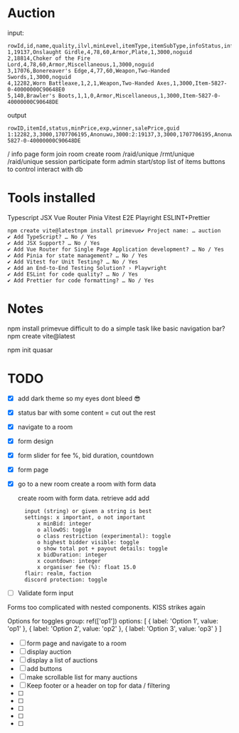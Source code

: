# Auction

input:
```
rowId,id,name,quality,ilvl,minLevel,itemType,itemSubType,infoStatus,infoMinPrice,guid
1,19137,Onslaught Girdle,4,78,60,Armor,Plate,1,3000,noguid
2,18814,Choker of the Fire Lord,4,78,60,Armor,Miscellaneous,1,3000,noguid
3,17076,Bonereaver's Edge,4,77,60,Weapon,Two-Handed Swords,1,3000,noguid
4,12282,Worn Battleaxe,1,2,1,Weapon,Two-Handed Axes,1,3000,Item-5827-0-40000000C90648E0
5,140,Brawler's Boots,1,1,0,Armor,Miscellaneous,1,3000,Item-5827-0-40000000C90648DE
```
output
```
rowID,itemId,status,minPrice,exp,winner,salePrice,guid
1:12282,3,3000,1707706195,Anonuwu,3000:2:19137,3,3000,1707706195,Anonuwu,3100,Item-5827-0-40000000C90648DE
```

/ info page
    form
    join room
    create room
/raid/unique
/rmt/unique
/raid/unique
    session
    participate form
    admin start/stop
    list of items
    buttons to control
    interact with db


# Tools installed
Typescript
JSX
Vue Router
Pinia
Vitest
E2E Playright
ESLINT+Prettier

```
npm create vite@latestnpm install primevue✔ Project name: … auction
✔ Add TypeScript? … No / Yes
✔ Add JSX Support? … No / Yes
✔ Add Vue Router for Single Page Application development? … No / Yes
✔ Add Pinia for state management? … No / Yes
✔ Add Vitest for Unit Testing? … No / Yes
✔ Add an End-to-End Testing Solution? › Playwright
✔ Add ESLint for code quality? … No / Yes
✔ Add Prettier for code formatting? … No / Yes
```

# Notes
npm install primevue
difficult to do a simple task like basic navigation bar?npm create vite@latest

npm init quasar

# TODO

- [x] add dark theme so my eyes dont bleed 😎
- [x] status bar with some content = cut out the rest
- [x] navigate to a room
- [x] form design
- [x] form slider for fee %, bid duration, countdown
- [x] form page
- [x] go to a new room
    create a room with form data
    
  create room with form data.
  retrieve add add

        input (string) or given a string is best
        settings: x important, o not important
            x minBid: integer
            o allowOS: toggle
            o class restriction (experimental): toggle
            o highest bidder visible: toggle
            o show total pot + payout details: toggle
            x bidDuration: integer
            x countdown: integer
            x organiser fee (%): float 15.0
        flair: realm, faction
        discord protection: toggle
- [ ] Validate form input

Forms too complicated with nested components.
KISS strikes again

Options for toggles
group: ref(['op1'])
options: [ { label: 'Option 1', value: 'op1' }, { label: 'Option 2', value: 'op2' }, { label: 'Option 3', value: 'op3' } ]
  <div class="q-pa-lg">
    <q-option-group
      v-model="group"
      :options="options"
      color="yellow"
      type="toggle"
    />
  </div>




- [ ] form page and navigate to a room
- [ ] display auction
- [ ] display a list of auctions
- [ ] add buttons
- [ ] make scrollable list for many auctions
- [ ] Keep footer or a header on top for data / filtering
- [ ]
- [ ]
- [ ]
- [ ]
- [ ]